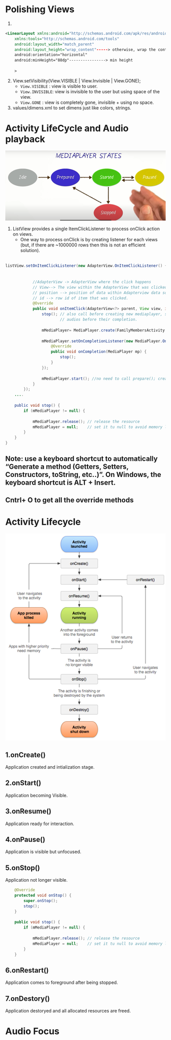 # Polishing Views
1.  
```xml
<LinearLayout xmlns:android="http://schemas.android.com/apk/res/android"
    xmlns:tools="http://schemas.android.com/tools"
    android:layout_width="match_parent"
    android:layout_height="wrap_content"-----> otherwise, wrap the content
    android:orientation="horizontal"
    android:minHeight="88dp"----------------> min height

    >
```
2. View.setVisibility(View.VISIBLE | View.Invisible | View.GONE);
      * `View.VISIBLE` :  view is visible to user.
      * `View.INVISIBLE`: view is invisible to the user but using space of the view.
      * `View.GONE` : view is completely gone, invisible + using no space.
3. values/dimens.xml to set dimens just like colors, strings.


# Activity LifeCycle and Audio playback
<img src="img/mediaplayer.PNG"/>

1. ListView provides a single ItemClickListener to process onClick action on views.
    * One way to process onClick is by creating listener for each views (but, if there are ~1000000 rows then this is not an efficient solution). 

```java

listView.setOnItemClickListener(new AdapterView.OnItemClickListener() {       // Asynchronous callback


            //AdapterView -> AdapterView where the click happens
            // View--> The view within the AdapterView that was clicked
            // position --> position of data within Adapterview data source
            // id --> row id of item that was clicked. 
            @Override
            public void onItemClick(AdapterView<?> parent, View view, int position, long id) {
                stop(); // also call before creating new mediaplayer, sometimes user switches bw different
                        // audios before their completion.

                mMediaPlayer= MediaPlayer.create(FamilyMembersActivity.this,words.get(position).getmAudioMedia());
                
                mMediaPlayer.setOnCompletionListener(new MediaPlayer.OnCompletionListener() {      // Asynchronous callback
                    @Override
                    public void onCompletion(MediaPlayer mp) {
                        stop();
                    }
                });
                
                mMediaPlayer.start(); //no need to call prepare(); create does that for you
            }
        });
    ....
    
    public void stop() {
        if (mMediaPlayer != null) {

            mMediaPlayer.release(); // release the resource
            mMediaPlayer = null;    // set it tu null to avoid memory leak
        }
    }
}

```


## Note: use a keyboard shortcut to automatically “Generate a method (Getters, Setters, Constructors, toString, etc..)”. On Windows, the keyboard shortcut is ALT + Insert.
## Cntrl+ O to get all the override methods

# Activity Lifecycle
<p align="center">
<img src="img/activity_lifecycle.png" >
</p>

## 1.onCreate()
Application created and intialization stage.

## 2.onStart()
Application becoming Visible.

## 3.onResume()
Application ready for interaction.

## 4.onPause()
Application is visible but unfocused.

## 5.onStop()
Application not longer visible.
```java
    @Override
    protected void onStop() {
        super.onStop();
        stop();
    }
    
    public void stop() {
        if (mMediaPlayer != null) {

            mMediaPlayer.release(); // release the resource
            mMediaPlayer = null;    // set it tu null to avoid memory leak
        }
    }
```

## 6.onRestart()
Application comes to foreground after being stopped.

## 7.onDestory()
Application destoryed and all allocated resources are freed.


# Audio Focus






